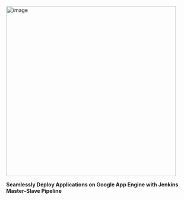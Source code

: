 
<img width="457" alt="image" src="https://github.com/vishal343012/MyDevOps-Projects/assets/119778329/7dabb9c6-2430-4f12-a8a7-c002222641d7">


**Seamlessly Deploy Applications on Google App Engine with Jenkins Master-Slave Pipeline**
